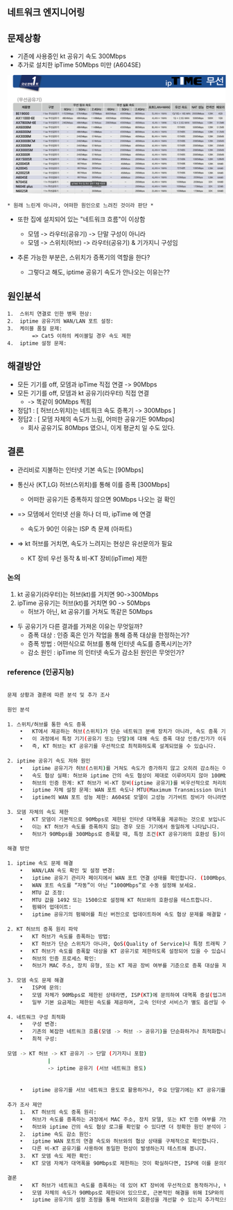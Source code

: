 ## 네트워크 엔지니어링

## 문제상황

- 기존에 사용중인 kt 공유기 속도 300Mbps
- 추가로 설치한 ipTime 50Mbps 미만 (A604SE)

![img.png](img/2024/iptimeSpeed.png)

    * 원래 느린게 아니라, 어떠한 원인으로 느려진 것이라 판단 *

- 또한 집에 설치되어 있는 "네트워크 흐름"이 이상함
    * 모뎀 -> 라우터(공유기) -> 단말 구성이 아니라
    * 모뎀 -> 스위치(허브) -> 라우터(공유기) & 기가지니 구성임

- 추론 가능한 부분은, 스위치가 증폭기의 역할을 한다?
    * 그렇다고 해도, iptime 공유기 속도가 안나오는 이유는??

## 원인분석
	1.	스위치 연결로 인한 병목 현상:
	2.	iptime 공유기의 WAN/LAN 포트 설정:
	3.	케이블 품질 문제:
            => Cat5 이하의 케이블일 경우 속도 제한
	4.	iptime 설정 문제:

## 해결방안
- 모든 기기를 off, 모뎀과 ipTime 직접 연결 -> 90Mbps
- 모든 기기를 off, 모뎀과 kt 공유기(라우터) 직접 연결 
    * -> 똑같이 90Mbps 찍힘
- 정답1 : [ 허브(스위치)는 네트워크 속도 증폭기 -> 300Mbps ]
- 정답2 : [ 모뎀 자체의 속도가 느림, 어떠한 공유기든 90Mbps] 
    * 회사 공유기도 80Mbps 였으니, 이게 평균치 일 수도 있다.

## 결론 

- 관리비로 지불하는 인터넷 기본 속도는 [90Mbps]
- 통신사 (KT,LG) 허브(스위치)를 통해 이를 증폭 [300Mbps] 
    * 어떠한 공유기든 증폭하지 않으면 90Mbps 나오는 걸 확인

- => 모뎀에서 인터넷 선을 하나 더 따, ipTime 에 연결
    * 속도가 90인 이유는 ISP 측 문제 (아파트)
- => kt 허브를 거치면, 속도가 느려지는 현상은 유선문의가 필요
    * KT 장비 우선 동작 & 비-KT 장비(ipTime) 제한

### 논의

1. kt 공유기(라우터)는 허브(kt)를 거치면 90->300Mbps 
2. ipTime 공유기는 허브(kt)를 거치면 90 -> 50Mbps
    * 허브가 아닌, kt 공유기를 거쳐도 똑같은 50Mbps

- 두 공유기가 다른 결과를 가져온 이유는 무엇일까?
    * 증폭 대상 : 인증 혹은 인가 작업을 통해 증폭 대상을 한정하는가?
    * 증폭 방법 : 어떤식으로 허브를 통해 인터넷 속도를 증폭시키는가?
    * 감소 원인 : ipTime 의 인터넷 속도가 감소된 원인은 무엇인가?

### reference (인공지능)
```bash

문제 상황과 결론에 따른 분석 및 추가 조사

원인 분석

1. 스위치/허브를 통한 속도 증폭
	•	KT에서 제공하는 허브(스위치)가 단순 네트워크 분배 장치가 아니라, 속도 증폭 기능을 수행하는 것으로 보입니다.
	•	이 과정에서 특정 기기(공유기 또는 단말)에 대해 속도 증폭 대상 인증/인가가 이루어질 가능성이 있습니다.
	•	즉, KT 허브는 KT 공유기를 우선적으로 최적화하도록 설계되었을 수 있습니다.

2. iptime 공유기 속도 저하 원인
	•	iptime 공유기가 허브(스위치)를 거쳐도 속도가 증가하지 않고 오히려 감소하는 이유는 아래와 같을 수 있습니다:
	•	속도 협상 실패: 허브와 iptime 간의 속도 협상이 제대로 이루어지지 않아 100Mbps 이하로 제한될 가능성.
	•	허브의 인증 한계: KT 허브가 비-KT 장비(iptime 공유기)를 비우선적으로 처리하거나, 속도 증폭을 지원하지 않을 가능성.
	•	iptime 자체 설정 문제: WAN 포트 속도나 MTU(Maximum Transmission Unit) 설정 등이 허브와의 호환성을 제한할 수 있음.
	•	iptime의 WAN 포트 성능 제한: A604SE 모델이 고성능 기가비트 장비가 아니라면, 허브의 증폭 기능을 온전히 활용하지 못할 가능성.

3. 모뎀 자체의 속도 제한
	•	KT 모뎀이 기본적으로 90Mbps로 제한된 인터넷 대역폭을 제공하는 것으로 보입니다.
	•	이는 KT 허브가 속도를 증폭하지 않는 경우 모든 기기에서 동일하게 나타납니다.
	•	허브가 90Mbps를 300Mbps로 증폭할 때, 특정 조건(KT 공유기와의 호환성 등)이 영향을 미칠 수 있습니다.

해결 방안

1. iptime 속도 문제 해결
	•	WAN/LAN 속도 확인 및 설정 변경:
	•	iptime 공유기 관리자 페이지에서 WAN 포트 연결 상태를 확인합니다. (100Mbps/1000Mbps)
	•	WAN 포트 속도를 “자동”이 아닌 “1000Mbps”로 수동 설정해 보세요.
	•	MTU 값 조정:
	•	MTU 값을 1492 또는 1500으로 설정해 KT 허브와의 호환성을 테스트합니다.
	•	펌웨어 업데이트:
	•	iptime 공유기의 펌웨어를 최신 버전으로 업데이트하여 속도 협상 문제를 해결할 수 있습니다.

2. KT 허브의 증폭 원리 파악
	•	KT 허브가 속도를 증폭하는 방법:
	•	KT 허브가 단순 스위치가 아니라, QoS(Quality of Service)나 특정 트래픽 가속 기능을 내장한 장비일 가능성이 높습니다.
	•	KT 허브가 속도를 증폭할 대상을 KT 공유기로 제한하도록 설정되어 있을 수 있습니다.
	•	허브의 인증 프로세스 확인:
	•	허브가 MAC 주소, 장치 유형, 또는 KT 제공 장비 여부를 기준으로 증폭 대상을 제한하는지 확인이 필요합니다.

3. 모뎀 속도 문제 해결
	•	ISP에 문의:
	•	모뎀 자체가 90Mbps로 제한된 상태라면, ISP(KT)에 문의하여 대역폭 증설(업그레이드)을 요청합니다.
	•	일부 기본 요금제는 제한된 속도를 제공하며, 고속 인터넷 서비스가 별도 옵션일 수 있습니다.

4. 네트워크 구성 최적화
	•	구성 변경:
	•	기존의 복잡한 네트워크 흐름(모뎀 -> 허브 -> 공유기)을 단순화하거나 최적화합니다.
	•	최적 구성:

모뎀 -> KT 허브 -> KT 공유기 -> 단말 (기가지니 포함)
             |
             -> iptime 공유기 (서브 네트워크 용도)


	•	iptime 공유기를 서브 네트워크 용도로 활용하거나, 주요 단말기에는 KT 공유기를 통해 연결합니다.

추가 조사 제안
	1.	KT 허브의 속도 증폭 원리:
	•	허브가 속도를 증폭하는 과정에서 MAC 주소, 장치 모델, 또는 KT 인증 여부를 기반으로 동작할 가능성을 조사합니다.
	•	허브와 iptime 간의 속도 협상 로그를 확인할 수 있다면 더 정확한 원인 분석이 가능합니다.
	2.	iptime 속도 감소 원인:
	•	iptime WAN 포트의 연결 속도와 허브와의 협상 상태를 구체적으로 확인합니다.
	•	다른 비-KT 공유기를 사용하여 동일한 현상이 발생하는지 테스트해 봅니다.
	3.	KT 모뎀 속도 제한 확인:
	•	KT 모뎀 자체가 대역폭을 90Mbps로 제한하는 것이 확실하다면, ISP에 이를 문의하거나 요금제를 확인해야 합니다.

결론
	•	KT 허브가 네트워크 속도를 증폭하는 데 있어 KT 장비에 우선적으로 동작하거나, 비-KT 장비(iptime)를 제한하는 것이 주요 원인일 가능성이 높습니다.
	•	모뎀 자체의 속도가 90Mbps로 제한되어 있으므로, 근본적인 해결을 위해 ISP와의 논의가 필요합니다.
	•	iptime 공유기의 설정 조정을 통해 허브와의 호환성을 개선할 수 있는지 추가적으로 테스트해야 합니다.

```
